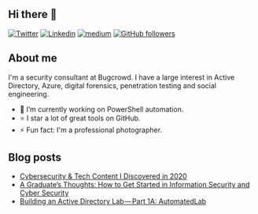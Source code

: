 ## Hi there 👋

[![Twitter](https://img.shields.io/badge/-Twitter-222222?style=flat-square&logo=twitter&logoColor=white&link=https://twitter.com/drunkrhin0)](https://twitter.com/drunkrhin0)
[![Linkedin](https://img.shields.io/badge/-LinkedIn-222222?style=flat-square&logo=Linkedin&logoColor=white&link=https://www.linkedin.com/in/engincan-veske-b4a75b145/)](https://www.linkedin.com/in/tawilr/)
[![medium](https://aleen42.github.io/badges/src/medium.svg)](https://medium.com/@drunkrhin0)
[![GitHub followers](https://img.shields.io/github/followers/drunkrhin0.svg?style=social&label=Follow&maxAge=2592000)](https://github.com/drunkrhin0?tab=followers)

## About me

I'm a security consultant at Bugcrowd. I have a large interest in Active Directory, Azure, digital forensics, penetration testing and social engineering.

- 🔭 I’m currently working on PowerShell automation.
- ⭐️ I star a lot of great tools on GitHub.
- ⚡ Fun fact: I'm a professional photographer.

## Blog posts
<!-- BLOG-POST-LIST:START -->
- [Cybersecurity & Tech Content I Discovered in 2020](https://medium.com/heck-the-packet/cybersecurity-tech-content-i-discovered-in-2020-96084a9048eb?source=rss-c962887f9faf------2)
- [A Graduate’s Thoughts: How to Get Started in Information Security and Cyber Security](https://medium.com/heck-the-packet/a-graduates-thoughts-how-to-get-started-in-information-security-and-cyber-security-d01a1efaed0f?source=rss-c962887f9faf------2)
- [Building an Active Directory Lab — Part 1A: AutomatedLab](https://medium.com/swlh/building-an-active-directory-lab-part-1a-automatedlab-fc2399ebe5be?source=rss-c962887f9faf------2)
<!-- BLOG-POST-LIST:END -->
